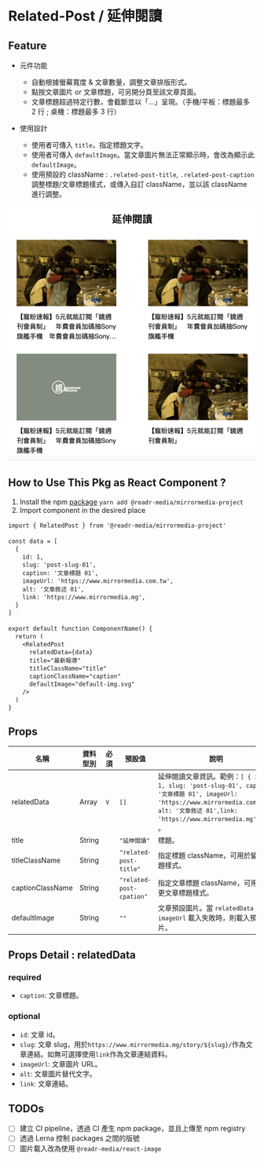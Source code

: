# Related-Post / 延伸閱讀

## Feature

- 元件功能

  - 自動根據螢幕寬度 & 文章數量，調整文章排版形式。
  - 點按文章圖片 or 文章標題，可另開分頁至該文章頁面。
  - 文章標題超過特定行數，會截斷並以「...」呈現。（手機/平板：標題最多 2 行 ; 桌機：標題最多 3 行）

- 使用設計

  - 使用者可傳入 `title`，指定標題文字。
  - 使用者可傳入 `defaultImage`。當文章圖片無法正常顯示時，會改為顯示此 `defaultImage`。
  - 使用預設的 className : `.related-post-title`, `.related-post-caption` 調整標題/文章標題樣式，或傳入自訂 className，並以該 className 進行調整。

![Related Post](https://github.com/ChangRongXuan/Portfolio/blob/main/imgs/related-post-example.png)

## How to Use This Pkg as React Component ?

1. Install the npm [package](https://www.npmjs.com/package/@readr-media/mirrormedia-project)
   `yarn add @readr-media/mirrormedia-project`
2. Import component in the desired place

```
import { RelatedPost } from '@readr-media/mirrormedia-project'

const data = [
  {
    id: 1,
    slug: 'post-slug-01',
    caption: '文章標題 01',
    imageUrl: 'https://www.mirrormedia.com.tw',
    alt: '文章敘述 01',
    link: 'https://www.mirrormedia.mg',
  }
]

export default function ComponentName() {
  return (
    <RelatedPost
      relatedData={data}
      title="最新報導"
      titleClassName="title"
      captionClassName="caption"
      defaultImage="default-img.svg"
    />
  )
}
```

## Props

| 名稱             | 資料型別 | 必須 | 預設值                   | 說明                                                                                                                                                                                        |
| ---------------- | -------- | ---- | ------------------------ | ------------------------------------------------------------------------------------------------------------------------------------------------------------------------------------------- |
| relatedData      | Array    | `V`  | `[]`                     | 延伸閱讀文章資訊。範例：`[ { id: 1, slug: 'post-slug-01', caption: '文章標題 01', imageUrl: 'https://www.mirrormedia.com.tw', alt: '文章敘述 01',link: 'https://www.mirrormedia.mg' } ]` 。 |
| title            | String   |      | `"延伸閱讀"`             | 標題。                                                                                                                                                                                      |
| titleClassName   | String   |      | `"related-post-title"`   | 指定標題 className，可用於變更標題樣式。                                                                                                                                                    |
| captionClassName | String   |      | `"related-post-cpation"` | 指定文章標題 className，可用於變更文章標題樣式。                                                                                                                                            |
| defaultImage     | String   |      | `""`                     | 文章預設圖片。當 `relatedData` 的 `imageUrl` 載入失敗時，則載入預設圖片。                                                                                                                   |

## Props Detail : relatedData

### required

- `caption`: 文章標題。

### optional

- `id`: 文章 id。
- `slug`: 文章 slug，用於`https://www.mirrormedia.mg/story/${slug}/`作為文章連結。如無可選擇使用`link`作為文章連結資料。
- `imageUrl`: 文章圖片 URL。
- `alt`: 文章圖片替代文字。
- `link`: 文章連結。

## TODOs

- [ ] 建立 CI pipeline，透過 CI 產生 npm package，並且上傳至 npm registry
- [ ] 透過 Lerna 控制 packages 之間的版號
- [ ] 圖片載入改為使用 `@readr-media/react-image`
